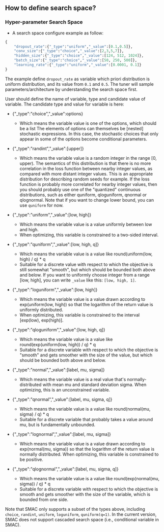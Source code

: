 ## How to define search space?

### Hyper-parameter Search Space

* A search space configure example as follow:

```python
{
    "dropout_rate":{"_type":"uniform","_value":[0.1,0.5]},
    "conv_size":{"_type":"choice","_value":[2,3,5,7]},
    "hidden_size":{"_type":"choice","_value":[124, 512, 1024]},
    "batch_size":{"_type":"choice","_value":[50, 250, 500]},
    "learning_rate":{"_type":"uniform","_value":[0.0001, 0.1]}
}

```

The example define ```dropout_rate``` as variable which priori distribution is uniform distribution, and its value from ```0.1``` and ```0.5```. The tuner will sample parameters/architecture by understanding the search space first.

User should define the name of variable, type and candidate value of variable. The candidate type and value for variable is here:

* {"_type":"choice","_value":options}
   
   * Which means the variable value is one of the options, which should be a list The elements of options can themselves be [nested] stochastic expressions. In this case, the stochastic choices that only appear in some of the options become conditional parameters.   
      

* {"_type":"randint","_value":[upper]}
   
   * Which means the variable value is a random integer in the range [0, upper). The semantics of this distribution is that there is no more correlation in the loss function between nearby integer values, as compared with more distant integer values. This is an appropriate distribution for describing random seeds for example. If the loss function is probably more correlated for nearby integer values, then you should probably use one of the "quantized" continuous distributions, such as either quniform, qloguniform, qnormal or qlognormal. Note that if you want to change lower bound, you can use `quniform` for now.   
      

* {"_type":"uniform","_value":[low, high]}
   
   * Which means the variable value is a value uniformly between low and high.
   * When optimizing, this variable is constrained to a two-sided interval.   
      

* {"_type":"quniform","_value":[low, high, q]}
   
   * Which means the variable value is a value like round(uniform(low, high) / q) * q
   * Suitable for a discrete value with respect to which the objective is still somewhat "smooth", but which should be bounded both above and below. If you want to uniformly choose integer from a range [low, high], you can write `_value` like this: `[low, high, 1]`.   
      

* {"_type":"loguniform","_value":[low, high]}
   
   * Which means the variable value is a value drawn according to exp(uniform(low, high)) so that the logarithm of the return value is uniformly distributed.
   * When optimizing, this variable is constrained to the interval [exp(low), exp(high)].   
      

* {"_type":"qloguniform","_value":[low, high, q]}
   
   * Which means the variable value is a value like round(exp(uniform(low, high)) / q) * q
   * Suitable for a discrete variable with respect to which the objective is "smooth" and gets smoother with the size of the value, but which should be bounded both above and below.   
      

* {"_type":"normal","_value":[label, mu, sigma]}
   
   * Which means the variable value is a real value that's normally-distributed with mean mu and standard deviation sigma. When optimizing, this is an unconstrained variable.   
      

* {"_type":"qnormal","_value":[label, mu, sigma, q]}
   
   * Which means the variable value is a value like round(normal(mu, sigma) / q) * q
   * Suitable for a discrete variable that probably takes a value around mu, but is fundamentally unbounded.   
      

* {"_type":"lognormal","_value":[label, mu, sigma]}
   
   * Which means the variable value is a value drawn according to exp(normal(mu, sigma)) so that the logarithm of the return value is normally distributed. When optimizing, this variable is constrained to be positive.   
      

* {"_type":"qlognormal","_value":[label, mu, sigma, q]}
   
   * Which means the variable value is a value like round(exp(normal(mu, sigma)) / q) * q
   * Suitable for a discrete variable with respect to which the objective is smooth and gets smoother with the size of the variable, which is bounded from one side.   
      

Note that SMAC only supports a subset of the types above, including `choice`, `randint`, `uniform`, `loguniform`, `quniform(q=1)`. In the current version, SMAC does not support cascaded search space (i.e., conditional variable in SMAC).